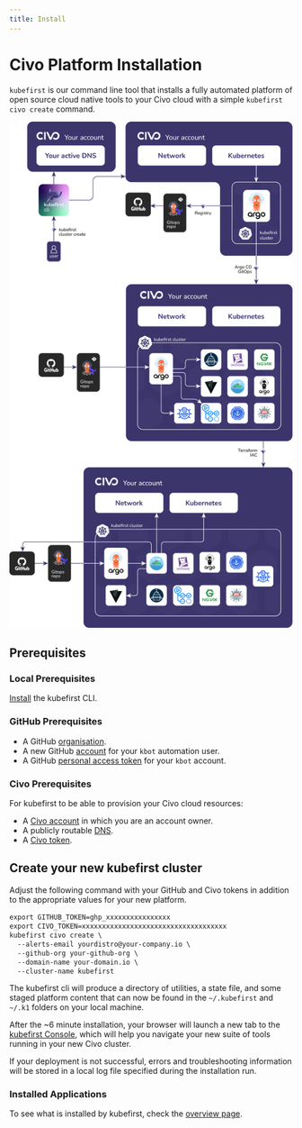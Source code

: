 ```yaml
---
title: Install
---
```


# Civo Platform Installation

`kubefirst` is our command line tool that installs a fully automated platform of open source cloud native tools to your Civo cloud with a simple `kubefirst civo create` command.

![Kubefirst CIVO Cluster Diagram](../../../img/kubefirst/civo/kubefirst-cluster-create.png)

## Prerequisites

### Local Prerequisites

[Install](../../overview.md#how-to-install-kubefirst-cli) the kubefirst CLI.

### GitHub Prerequisites

- A GitHub [organisation](https://docs.github.com/en/organizations/collaborating-with-groups-in-organizations/creating-a-new-organization-from-scratch).
- A new GitHub [account](https://docs.github.com/en/get-started/signing-up-for-github/signing-up-for-a-new-github-account) for your `kbot` automation user.
- A GitHub [personal access token](../../../explore/github-token.md) for your `kbot` account.

### Civo Prerequisites

For kubefirst to be able to provision your Civo cloud resources:

- A [Civo account](https://dashboard.civo.com/signup) in which you are an account owner.
- A publicly routable [DNS](https://www.civo.com/learn/configure-dns#adding-a-domain-name).
- A [Civo token](https://dashboard.civo.com/security).

## Create your new kubefirst cluster

Adjust the following command with your GitHub and Civo tokens in addition to the appropriate values for your new platform.

```shell
export GITHUB_TOKEN=ghp_xxxxxxxxxxxxxxxx
export CIVO_TOKEN=xxxxxxxxxxxxxxxxxxxxxxxxxxxxxxxxxxxx
kubefirst civo create \
  --alerts-email yourdistro@your-company.io \
  --github-org your-github-org \
  --domain-name your-domain.io \
  --cluster-name kubefirst
```

The kubefirst cli will produce a directory of utilities, a state file, and some staged platform content that can now be found in the `~/.kubefirst` and `~/.k1` folders on your local machine.

After the ~6 minute installation, your browser will launch a new tab to the [kubefirst Console](https://github.com/kubefirst/console), which will help you navigate your new suite of tools running in your new Civo cluster.

If your deployment is not successful, errors and troubleshooting information will be stored in a local log file specified during the installation run.

### Installed Applications

To see what is installed by kubefirst, check the [overview page](../../overview.md#platforms-details).
